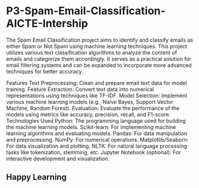 # P3-Spam-Email-Classification-AICTE-Intership
<p> The Spam Email Classification project aims to identify and classify emails as either Spam or Not Spam using machine learning techniques. This project utilizes various text classification algorithms to analyze the content of emails and categorize them accordingly. It serves as a practical solution for email filtering systems and can be expanded to incorporate more advanced techniques for better accuracy.</p>
<p>Features
Text Preprocessing: Clean and prepare email text data for model training.
Feature Extraction: Convert text data into numerical representations using techniques like TF-IDF.
Model Selection: Implement various machine learning models (e.g., Naive Bayes, Support Vector Machine, Random Forest).
Evaluation: Evaluate the performance of the models using metrics like accuracy, precision, recall, and F1-score.
Technologies Used
Python: The programming language used for building the machine learning models.
Scikit-learn: For implementing machine learning algorithms and evaluating models.
Pandas: For data manipulation and preprocessing.
NumPy: For numerical operations.
Matplotlib/Seaborn: For data visualization and plotting.
NLTK: For natural language processing tasks like tokenization, stemming, etc.
Jupyter Notebook (optional): For interactive development and visualization.</p>


<h2>Happy Learning </h2>

